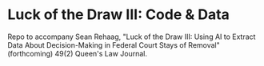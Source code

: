 # Luck of the Draw III: Code & Data

Repo to accompany Sean Rehaag, "Luck of the Draw III: Using AI to Extract Data About Decision-Making in Federal Court Stays of Removal" (forthcoming) 49(2) Queen's Law Journal.
